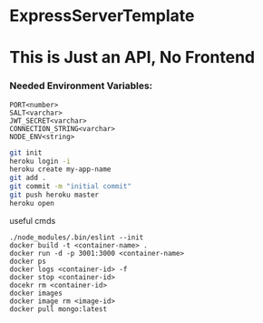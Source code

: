# ExpressServerTemplate

# This is Just an API, No Frontend

### Needed Environment Variables:

```
PORT<number>
SALT<varchar>
JWT_SECRET<varchar>
CONNECTION_STRING<varchar>
NODE_ENV<string>
```

```sh
git init
heroku login -i
heroku create my-app-name
git add .
git commit -m "initial commit"
git push heroku master
heroku open
```
useful cmds
```
./node_modules/.bin/eslint --init
docker build -t <container-name> .
docker run -d -p 3001:3000 <container-name>
docker ps
docker logs <container-id> -f
docker stop <container-id>
docekr rm <container-id>
docker images
docker image rm <image-id>
docker pull mongo:latest
```